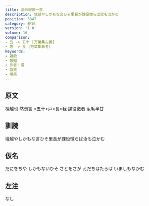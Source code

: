 ```yaml
---
title: 法師報歌一首
description: 壇越やしかもな言ひそ里長が課役徴らば汝も泣かむ
position: 3847
category: 巻16
version: '1.0'
volume: 16
comparison:
- 弖 -> 五十 [万葉集古義]
- 等 -> 長 [万葉集新考]
keywords:
- 雑歌
- 報贈
- 作者：僧
- 戯笑
- 嘲笑
---
```


## 原文

檀越也 然勿言 <五十>戸<長>我 課役徴者 汝毛半甘

## 訓読

壇越やしかもな言ひそ里長が課役徴らば汝も泣かむ

## 仮名

だにをちや しかもないひそ さとをさが えだちはたらば いましもなかむ

## 左注

なし
